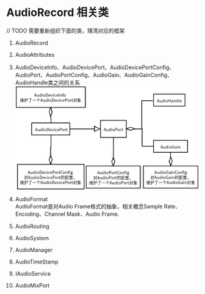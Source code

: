 # AudioRecord 相关类  

// TODO 需要重新组织下面的类，理清对应的框架

1. AudioRecord

2. AudioAttributes  

3. AudioDeviceInfo、AudioDevicePort、AudioDevicePortConfig、AudioPort、AudioPortConfig、AudioGain、AudioGainConfig、AudioHandle类之间的关系
![AudioDeviceInfo类间关系](./image/AudioDeviceInfo.png)

4. AudioFormat  
AudioFormat是对Audio Frame格式的抽象，相关概念Sample Rate、Encoding、Channel Mask、Audio Frame.

5. AudioRouting  

6. AudioSystem  

7. AudioManager  

8. AudioTimeStamp  

9. IAudioService  

10. AudioMixPort  
